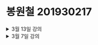 # 봉원철 201930217


<details>
    <summary>3월 13일 강의</summary>
        <details>
            <summary>0.1 HTML 살펴보기</summary>
            1. html이란 무엇인가?<br>
            2. 웹사이트의 뼈대를 구성하는 태그들<br>
            3. SPA(Single Page Application)<br>
            ![MPAvsSPA](../image/MPAvsSPA.png)
    </details>
</details>

<details><summary>3월 7일 강의</summary>

# h1
## h2
### h3
#### h4
##### h5
###### h6

# 리스트
1. 첫 번째
2. 두 번째
3. 세 번째

* 첫 번째
* 두 번째

- 첫 번째
- 두 번째

*이탤릭체*
**볼드**
***이탤릭체&볼드***

개행은  
스페이스 두 개

```js
const a = 1;
let b = 2;
//코드
```

[구글 링크](http://google.com)

[페이지내 h3로 이동](#h3)

---
<details>
<summary><strong>접기</strong>/펼치기</summary>
접기/<strong>펼치기<strong>
<!-- ![](./sibadog.jpg) 이미지 -->
</details>
</details>